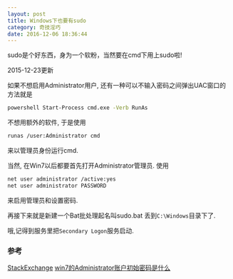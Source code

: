 ```yaml
---
layout: post
title: Windows下也要有sudo
category: 奇技淫巧
date: 2016-12-06 18:36:44
---
```


sudo是个好东西，身为一个软粉，当然要在cmd下用上sudo啦!

<!-- more -->

2015-12-23更新

如果不想启用Administrator用户, 还有一种可以不输入密码之间弹出UAC窗口的方法就是

```sh
powershell Start-Process cmd.exe -Verb RunAs
```



不想用额外的软件, 于是使用

```sh
runas /user:Administrator cmd
```

来以管理员身份运行cmd.

当然, 在Win7以后都要首先打开Administrator管理员. 使用

```sh
net user administrator /active:yes
net user administrator PASSWORD
```

来启用管理员和设置密码.

再接下来就是新建一个Bat批处理起名叫sudo.bat 丢到`C:\Windows`目录下了.

哦,记得到服务里把`Secondary Logon`服务启动.

### 参考
[StackExchange](http://superuser.com/questions/42537/is-there-any-sudo-command-for-windows)
[win7的Administrator账户初始密码是什么](http://bbs.csdn.net/topics/340029153)

